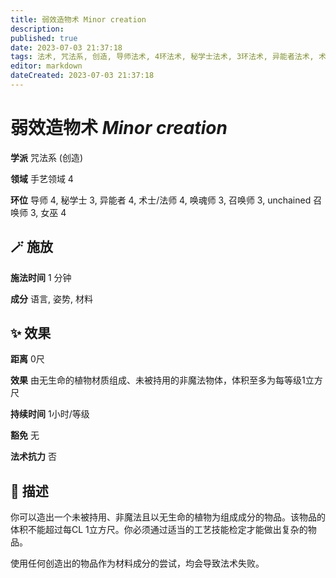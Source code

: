 ```yaml
---
title: 弱效造物术 Minor creation
description: 
published: true
date: 2023-07-03 21:37:18
tags: 法术, 咒法系, 创造, 导师法术, 4环法术, 秘学士法术, 3环法术, 异能者法术, 术士/法师法术, 唤魂师法术, 召唤师法术, unchained 召唤师法术, 女巫法术, 手艺领域
editor: markdown
dateCreated: 2023-07-03 21:37:18
---
```


# **弱效造物术** *Minor creation*

**学派** 咒法系 (创造) 

**领域** 手艺领域 4

**环位** 导师 4, 秘学士 3, 异能者 4, 术士/法师 4, 唤魂师 3, 召唤师 3, unchained 召唤师 3, 女巫 4

## 🪄 施放

**施法时间** 1 分钟

**成分** 语言, 姿势, 材料

## ✨ 效果  

**距离** 0尺 

**效果** 由无生命的植物材质组成、未被持用的非魔法物体，体积至多为每等级1立方尺 

**持续时间** 1小时/等级 

**豁免** 无

**法术抗力** 否

## 📖 描述

你可以造出一个未被持用、非魔法且以无生命的植物为组成成分的物品。该物品的体积不能超过每CL 1立方尺。你必须通过适当的工艺技能检定才能做出复杂的物品。

使用任何创造出的物品作为材料成分的尝试，均会导致法术失败。
    